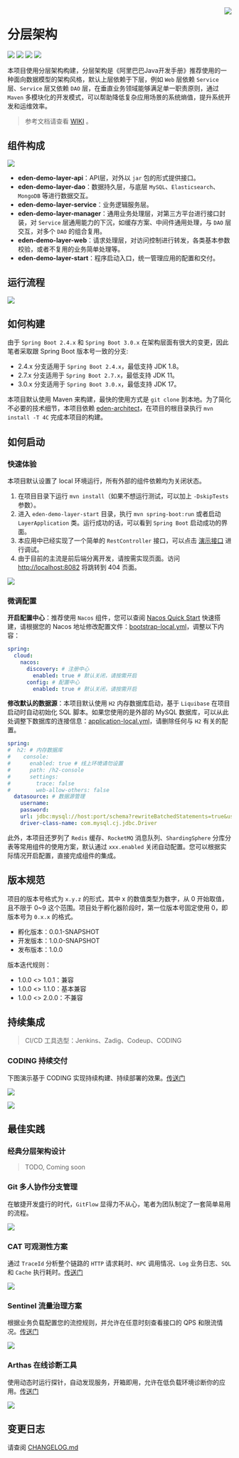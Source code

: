 <img src="https://cdn.jsdelivr.net/gh/shiyindaxiaojie/images/readme/icon.png" align="right" />

[license-apache2.0]:https://www.apache.org/licenses/LICENSE-2.0.html
[github-action]:https://github.com/shiyindaxiaojie/eden-demo-layer/actions
[sonarcloud-dashboard]:https://sonarcloud.io/dashboard?id=shiyindaxiaojie_eden-demo-layer

# 分层架构

![](https://cdn.jsdelivr.net/gh/shiyindaxiaojie/images/readme/language-java-blue.svg) [![](https://cdn.jsdelivr.net/gh/shiyindaxiaojie/images/readme/license-apache2.0-red.svg)][license-apache2.0] [![](https://github.com/shiyindaxiaojie/eden-demo-layer/actions/workflows/maven-ci.yml/badge.svg?branch=main)][github-action] [![](https://sonarcloud.io/api/project_badges/measure?project=shiyindaxiaojie_eden-demo-layer&metric=alert_status)][sonarcloud-dashboard]

本项目使用分层架构构建，分层架构是《阿里巴巴Java开发手册》推荐使用的一种面向数据模型的架构风格，默认上层依赖于下层，例如 `Web` 层依赖 `Service` 层、`Service` 层又依赖 `DAO` 层，在垂直业务领域能够满足单一职责原则，通过 `Maven` 多模块化的开发模式，可以帮助降低复杂应用场景的系统熵值，提升系统开发和运维效率。

> 参考文档请查看 [WIKI](https://github.com/shiyindaxiaojie/eden-demo-layer/wiki) 。

## 组件构成

![](https://cdn.jsdelivr.net/gh/shiyindaxiaojie/images/eden-demo-layer/component.png)

* **eden-demo-layer-api**：API层，对外以 `jar` 包的形式提供接口。
* **eden-demo-layer-dao**：数据持久层，与底层 `MySQL`、`Elasticsearch`、`MongoDB` 等进行数据交互。
* **eden-demo-layer-service**：业务逻辑服务层。
* **eden-demo-layer-manager**：通用业务处理层，对第三方平台进行接口封装，对 `Service` 层通用能力的下沉，如缓存方案、中间件通用处理，与 `DAO` 层交互，对多个 `DAO` 的组合复用。
* **eden-demo-layer-web**：请求处理层，对访问控制进行转发，各类基本参数校验，或者不复用的业务简单处理等。
* **eden-demo-layer-start**：程序启动入口，统一管理应用的配置和交付。

## 运行流程

![](https://cdn.jsdelivr.net/gh/shiyindaxiaojie/images/eden-demo-layer/sequence.png)

## 如何构建

由于 `Spring Boot 2.4.x` 和 `Spring Boot 3.0.x` 在架构层面有很大的变更，因此笔者采取跟 Spring Boot 版本号一致的分支:

* 2.4.x 分支适用于 `Spring Boot 2.4.x`，最低支持 JDK 1.8。
* 2.7.x 分支适用于 `Spring Boot 2.7.x`，最低支持 JDK 11。
* 3.0.x 分支适用于 `Spring Boot 3.0.x`，最低支持 JDK 17。

本项目默认使用 Maven 来构建，最快的使用方式是 `git clone` 到本地。为了简化不必要的技术细节，本项目依赖 [eden-architect](https://github.com/shiyindaxiaojie/eden-architect)，在项目的根目录执行 `mvn install -T 4C` 完成本项目的构建。

## 如何启动

### 快速体验

本项目默认设置了 local 环境运行，所有外部的组件依赖均为关闭状态。

1. 在项目目录下运行 `mvn install`（如果不想运行测试，可以加上 `-DskipTests` 参数）。
2. 进入 `eden-demo-layer-start` 目录，执行 `mvn spring-boot:run` 或者启动 `LayerApplication` 类。运行成功的话，可以看到 `Spring Boot` 启动成功的界面。
3. 本应用中已经实现了一个简单的 `RestController` 接口，可以点击 [演示接口](http://localhost:8081/api/users/1) 进行调试。
4. 由于目前的主流是前后端分离开发，请按需实现页面。访问 [http://localhost:8082](http://localhost:8082) 将跳转到 404 页面。

![](https://cdn.jsdelivr.net/gh/shiyindaxiaojie/images/common/404.png)

### 微调配置

**开启配置中心**：推荐使用 `Nacos` 组件，您可以查阅 [Nacos Quick Start](https://nacos.io/zh-cn/docs/quick-start.html) 快速搭建，请根据您的 Nacos 地址修改配置文件：[bootstrap-local.yml](https://github.com/shiyindaxiaojie/eden-demo-layer/blob/main/eden-demo-layer-start/src/main/resources/config/bootstrap-local.yml)，调整以下内容：

```yaml
spring:
  cloud:
    nacos:
      discovery: # 注册中心
        enabled: true # 默认关闭，请按需开启
      config: # 配置中心
        enabled: true # 默认关闭，请按需开启
```

**修改默认的数据源**：本项目默认使用 `H2` 内存数据库启动，基于 `Liquibase` 在项目启动时自动初始化 SQL 脚本。如果您使用的是外部的 MySQL 数据库，可以从此处调整下数据库的连接信息：[application-local.yml](https://github.com/shiyindaxiaojie/eden-demo-layer/blob/main/eden-demo-layer-start/src/main/resources/config/application-local.yml)，请删除任何与 `H2` 有关的配置。

```yaml
spring:
#  h2: # 内存数据库
#    console:
#      enabled: true # 线上环境请勿设置
#      path: /h2-console
#      settings:
#        trace: false
#        web-allow-others: false
  datasource: # 数据源管理
    username: 
    password: 
    url: jdbc:mysql://host:port/schema?rewriteBatchedStatements=true&useSSL=false&useOldAliasMetadataBehavior=true&useUnicode=true&characterEncoding=utf-8&serverTimezone=GMT%2B8
    driver-class-name: com.mysql.cj.jdbc.Driver
```

此外，本项目还罗列了 `Redis` 缓存、`RocketMQ` 消息队列、`ShardingSphere` 分库分表等常用组件的使用方案，默认通过 `xxx.enabled` 关闭自动配置。您可以根据实际情况开启配置，直接完成组件的集成。

## 版本规范

项目的版本号格式为 `x.y.z` 的形式，其中 x 的数值类型为数字，从 0 开始取值，且不限于 0~9 这个范围。项目处于孵化器阶段时，第一位版本号固定使用 0，即版本号为 `0.x.x` 的格式。

* 孵化版本：0.0.1-SNAPSHOT
* 开发版本：1.0.0-SNAPSHOT
* 发布版本：1.0.0

版本迭代规则：

* 1.0.0 <> 1.0.1：兼容
* 1.0.0 <> 1.1.0：基本兼容
* 1.0.0 <> 2.0.0：不兼容

## 持续集成

> CI/CD 工具选型：Jenkins、Zadig、Codeup、CODING

### CODING 持续交付

下图演示基于 CODING 实现持续构建、持续部署的效果。[传送门](https://www.yuque.com/mengxiangge/action/coding)

![](https://cdn.jsdelivr.net/gh/shiyindaxiaojie/images/common/coding-cicd.png)

![](https://cdn.jsdelivr.net/gh/shiyindaxiaojie/images/common/coding-test-report.png)

## 最佳实践

### 经典分层架构设计

> TODO, Coming soon

### Git 多人协作分支管理

在敏捷开发盛行的时代，`GitFlow` 显得力不从心，笔者为团队制定了一套简单易用的流程。

![](https://cdn.jsdelivr.net/gh/shiyindaxiaojie/images/processon/git-action.png)

### CAT 可观测性方案

通过 `TraceId` 分析整个链路的 `HTTP` 请求耗时、`RPC` 调用情况、`Log` 业务日志、`SQL` 和 `Cache` 执行耗时。[传送门](https://github.com/shiyindaxiaojie/cat)

![](https://cdn.jsdelivr.net/gh/shiyindaxiaojie/images/cat/tracing.png)

### Sentinel 流量治理方案

根据业务负载配置您的流控规则，并允许在任意时刻查看接口的 QPS 和限流情况。[传送门](https://github.com/shiyindaxiaojie/Sentinel)

![](https://cdn.jsdelivr.net/gh/shiyindaxiaojie/images/sentinel/sentinel-dashboard-overview-custom.png)

### Arthas 在线诊断工具

使用动态时运行探针，自动发现服务，开箱即用，允许在低负载环境诊断你的应用。[传送门](https://github.com/shiyindaxiaojie/arthas)

![](https://cdn.jsdelivr.net/gh/shiyindaxiaojie/images/arthas/arthas-dashboard-overview.png)

## 变更日志

请查阅 [CHANGELOG.md](https://github.com/shiyindaxiaojie/eden-demo-layer/blob/main/CHANGELOG.md)
